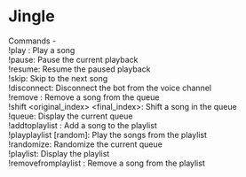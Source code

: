 # Jingle

Commands -  
        !play <song>: Play a song  
        !pause: Pause the current playback  
        !resume: Resume the paused playback  
        !skip: Skip to the next song  
        !disconnect: Disconnect the bot from the voice channel  
        !remove <index>: Remove a song from the queue  
        !shift <original_index> <final_index>: Shift a song in the queue  
        !queue: Display the current queue  
        !addtoplaylist <song>: Add a song to the playlist  
        !playplaylist [random]: Play the songs from the playlist  
        !randomize: Randomize the current queue  
        !playlist: Display the playlist  
        !removefromplaylist <index>: Remove a song from the playlist

